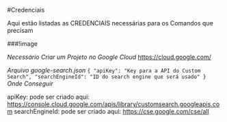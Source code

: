 #Credenciais

Aqui estão listadas as CREDENCIAIS necessárias para os Comandos que precisam

###!image

*Necessário Criar um Projeto no Google Cloud*
https://cloud.google.com/

*Arquivo*
_google-search.json_
`
{
  "apiKey": "Key para a API do Custom Search",
  "searchEngineId": "ID do search engine que será usado"
}
`
*Onde Conseguir*

apiKey: pode ser criado aqui: https://console.cloud.google.com/apis/library/customsearch.googleapis.com
searchEngineId: pode ser criado aqui: https://cse.google.com/cse/all
